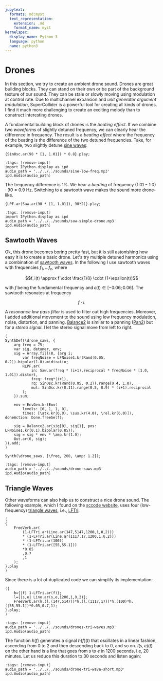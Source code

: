 ```yaml
---
jupytext:
  formats: md:myst
  text_representation:
    extension: .md
    format_name: myst
kernelspec:
  display_name: Python 3
  language: python
  name: python3
---
```


# Drones

In this section, we try to create an ambient drone sound.
Drones are great building blocks.
They can stand on their own or be part of the background texture of our sound.
They can be stale or slowly moving using modulation at control rate.
Due to multichannel expansion and *unit generator argument modulation*, SuperCollider is a powerful tool for creating all kinds of drones.
I find it much more challenging to create an exciting melody than to construct interesting drones.

A fundamental building block of drones is the *beating effect*.
If we combine two *waveforms* of slightly detuned frequency, we can clearly hear the difference in frequency.
The result is a *beating effect* where the frequency of the beating is the difference of the two detuned frequencies.
Take, for example, two slightly detune [sine waves](sec-sine-wave):

```isc
{SinOsc.ar(90 * [1, 1.01]) * 0.8}.play;
```

```{code-cell} python3
:tags: [remove-input]
import IPython.display as ipd
audio_path = '../../../sounds/sine-low-freq.mp3'
ipd.Audio(audio_path)
```

The frequency difference is 1%.
We hear a *beating* of frequency $(1.01-1.0) \cdot 90 = 0.9$ Hz.
Switching to a sawtooth wave makes the sound more drone-like.

```isc
{LPF.ar(Saw.ar(90 * [1, 1.01]), 90*2)}.play;
```

```{code-cell} python3
:tags: [remove-input]
import IPython.display as ipd
audio_path = '../../../sounds/saw-simple-drone.mp3'
ipd.Audio(audio_path)
```

## Sawtooth Waves

Ok, this drone becomes boring pretty fast, but it is still astonishing how easy it is to create a basic drone.
Let's try multiple detuned harmonics using a combination of [sawtooth waves](sec-sawtooth-wave).
In the following I use sawtooth waves with frequencies $f_1, \ldots f_n$, where

$$f_i(t) \approx f \cdot \frac{1}{i} \cdot (1+\epsilon(t))$$

with $f$ being the fundamental frequency and $\epsilon(t) \in [-0.06;0.06]$.
The sawtooth resonates at frequency 

$$f \cdot i.$$

A *resonance low pass filter* is used to filter out high frequencies.
Moreover, I added additional movement to the sound using low frequency modulation, noise, distortion, and panning.
[Balance2](https://doc.sccode.org/Classes/Balance2.html) is similar to a panning ([Pan2](https://doc.sccode.org/Classes/Pan2.html)) but for a *stereo signal*.
I let the stereo signal move from left to right.

```isc
(
SynthDef(\drone_saws, {
    arg freq = 75;
    var sig, detuner, env;
    sig = Array.fill(8, {arg i;
        var freqNoise = LFNoise1.kr(Rand(0.05, 0.2)).bipolar(1.0).midiratio;
        RLPF.ar(
            in: Saw.ar(freq * (i+1).reciprocal * freqNoise * [1.0, 1.01]).distort,
            freq: freq*(i+1),
            rq: SinOsc.kr(Rand(0.05, 0.2)).range(0.4, 1.0),
            mul: SinOsc.kr(0.11).range(0.5, 0.9) * (i+1).reciprocal
        );
    }).sum;

    env = EnvGen.kr(Env(
        levels: [0, 1, 1, 0],
        times: [\atk.kr(6.0), \sus.kr(4.0), \rel.kr(6.0)]), doneAction: Done.freeSelf);

    sig = Balance2.ar(sig[0], sig[1], pos: LFNoise1.kr(0.1).bipolar(0.85));
    sig = sig * env * \amp.kr(1.0);
    Out.ar(0, sig);
}).add;
)

Synth(\drone_saws, [\freq, 200, \amp: 1.2]);
```

```{code-cell} python3
:tags: [remove-input]
audio_path = '../../../sounds/drone-saws.mp3'
ipd.Audio(audio_path)
```

## Triangle Waves

Other waveforms can also help us to construct a nice drone sound.
The following example, which I found on the [sccode website](https://sccode.org/1-4SS), uses four (low-frequency) [triangle waves](sec-triangle-wave), i.e., [LFTri](https://doc.sccode.org/Classes/LFTri.html).

```isc
(
{
    FreeVerb.ar(
        (1-LFTri.ar(Line.ar(147,5147,1200,1,0,2)))
        * (1-LFTri.ar(Line.ar(1117,17,1200,1,0,2)))
        * (1-LFTri.ar(100))
        * (1-LFTri.ar([55,55.1]))
        *0.05
        ,0.7
        ,1
    );
}.play
)
```

Since there is a lot of duplicated code we can simplify its implementation:

```isc
({
    h={|f| 1-LFTri.ar(f)};
    l={|s,e| Line.ar(s,e,1200,1,0,2)};
    FreeVerb.ar(h.(l.(147,5147))*h.(l.(1117,17))*h.(100)*h.([55,55.1])*0.05,0.7,1);
}.play;
)
```

```{code-cell} python3
:tags: [remove-input]
audio_path = '../../../sounds/drones-tri-waves.mp3'
ipd.Audio(audio_path)
```

The function $h(f)$ generates a signal $h(f)(t)$ that oscillates in a linear fashion, ascending from 0 to 2 and then descending back to 0, and so on.
$l(s,e)(t)$ on the other hand is a line that goes from $s$ to $e$ in 1200 seconds, i.e, 20 minutes.
Let us reduce this duration to 30 seconds and listen again:

```{code-cell} python3
:tags: [remove-input]
audio_path = '../../../sounds/drone-tri-wave-short.mp3'
ipd.Audio(audio_path)
```